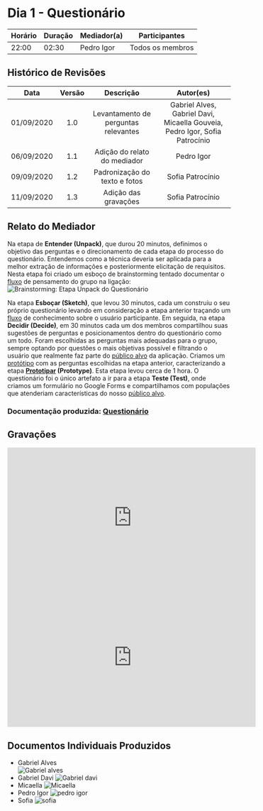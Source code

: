 # Dia 1 - Questionário

| Horário | Duração | Mediador(a) | Participantes    |
| ------- | ------- | ----------- | ---------------- |
| 22:00   | 02:30   | Pedro Igor  | Todos os membros |

## Histórico de Revisões

|    Data    | Versão |              Descrição               |                                  Autor(es)                                  |
| :--------: | :----: | :----------------------------------: | :-------------------------------------------------------------------------: |
| 01/09/2020 |  1.0   | Levantamento de perguntas relevantes | Gabriel Alves, Gabriel Davi, Micaella Gouveia, Pedro Igor, Sofia Patrocínio |
| 06/09/2020 |  1.1   |     Adição do relato do mediador     |                                 Pedro Igor                                  |
| 09/09/2020 |  1.2   |    Padronização do texto e fotos     |                              Sofia Patrocínio                               |
| 11/09/2020 |  1.3   |         Adição das gravações         |                              Sofia Patrocínio                               |

## Relato do Mediador

Na etapa de **Entender (Unpack)**, que durou 20 minutos, definimos o objetivo das perguntas e o direcionamento de cada etapa do processo do questionário. Entendemos como a técnica deveria ser aplicada para a melhor extração de informações e posteriormente elicitação de requisitos. Nesta etapa foi criado um esboço de brainstorming tentado documentar o [fluxo](Modeling/verbo?id=fluxo) de pensamento do grupo na ligação:<br>
![Brainstorming: Etapa **Unpack** do Questionário](../assets/designSprint/questionario/brainstorming_questionario.png)<br>

Na etapa **Esboçar (Sketch)**, que levou 30 minutos, cada um construiu o seu próprio questionário levando em consideração a etapa anterior traçando um [fluxo](Modeling/verbo?id=fluxo) de conhecimento sobre o usuário participante. Em seguida, na etapa **Decidir (Decide)**, em 30 minutos cada um dos membros compartilhou suas sugestões de perguntas e posicionamentos dentro do questionário como um todo. Foram escolhidas as perguntas mais adequadas para o grupo, sempre optando por questões o mais objetivas possível e filtrando o usuário que realmente faz parte do [público alvo](Modeling/objeto?id=público-alvo) da aplicação. Criamos um [protótipo](Modeling/objeto?id=protótipo) com as perguntas escolhidas na etapa anterior, caracterizando a etapa **[Prototipar](Modeling/verbo?id=prototipação) (Prototype)**. Esta etapa levou cerca de 1 hora. O questionário foi o único artefato a ir para a etapa **Teste (Test)**, onde criamos um formulário no Google Forms e compartilhamos com populações que atenderiam características do nosso [público alvo](Modeling/objeto?id=público-alvo).

### Documentação produzida: [Questionário](Elicitation/Questionario.md)

## Gravações

<iframe allowFullScreen="allowFullScreen" src="https://www.youtube.com/embed/P03fadzjcwg?ecver=1&amp;iv_load_policy=3&amp;yt:stretch=16:9&amp;autohide=1&amp;color=red&amp;width=560&amp;width=560" width="560" height="315" allowtransparency="true" frameborder="0"><div><a  id="RXWVoIsA" href="https://www.rockpamperscissors.co.uk/a-new-one-on-me/">Emma hybrid</a></div><div><a  id="RXWVoIsA" href="https://www.rockpamperscissors.co.uk/a-new-one-on-me/">https://www.rockpamperscissors.co.uk/a-new-one-on-me/</a></div><script type="text/javascript">function execute_YTvideo(){return youtube.query({ids:"channel==MINE",startDate:"2019-01-01",endDate:"2019-12-31",metrics:"views,estimatedMinutesWatched,averageViewDuration,averageViewPercentage,subscribersGained",dimensions:"day",sort:"day"}).then(function(e){},function(e){console.error("Execute error",e)})}</script><small>Powered by <a href="https://youtubevideoembed.com/ ">Embed YouTube Video</a></small></iframe>

<iframe allowFullScreen="allowFullScreen" src="https://www.youtube.com/embed/BixJd4FG_uQ?ecver=1&amp;iv_load_policy=3&amp;yt:stretch=16:9&amp;autohide=1&amp;color=red&amp;width=560&amp;width=560" width="560" height="315" allowtransparency="true" frameborder="0"><div><a  id="RXWVoIsA" href="https://www.rockpamperscissors.co.uk/a-new-one-on-me/">Emma hybrid</a></div><div><a  id="RXWVoIsA" href="https://www.rockpamperscissors.co.uk/a-new-one-on-me/">https://www.rockpamperscissors.co.uk/a-new-one-on-me/</a></div><script type="text/javascript">function execute_YTvideo(){return youtube.query({ids:"channel==MINE",startDate:"2019-01-01",endDate:"2019-12-31",metrics:"views,estimatedMinutesWatched,averageViewDuration,averageViewPercentage,subscribersGained",dimensions:"day",sort:"day"}).then(function(e){},function(e){console.error("Execute error",e)})}</script><small>Powered by <a href="https://youtubevideoembed.com/ ">Embed YouTube Video</a></small></iframe>

## Documentos Individuais Produzidos

- Gabriel Alves<br>
  ![Gabriel alves](../assets/designSprint/questionario/questionario_gabrielalves.jpg)<br>
- Gabriel Davi
  ![Gabriel davi](../assets/designSprint/questionario/questionario_gabrieldavi.jpg)<br>
- Micaella
  ![Micaella](../assets/designSprint/questionario/questionario_micaella.jpg)<br>
- Pedro Igor
  ![pedro igor](../assets/designSprint/questionario/questionario_pedroigor.jpg)<br>
- Sofia
  ![sofia](../assets/designSprint/questionario/questionario_sofia.jpg)<br>
